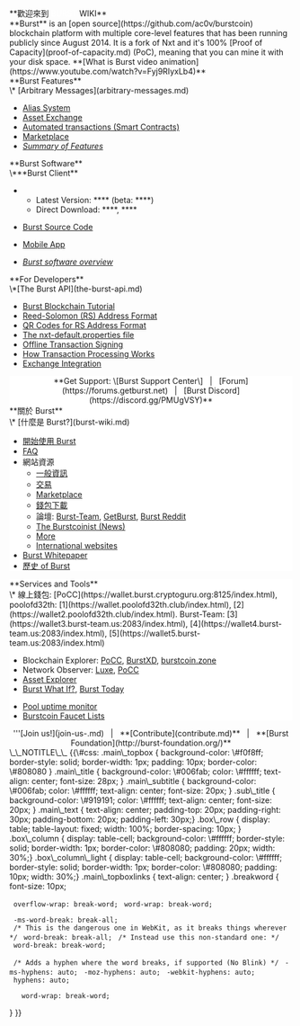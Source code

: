 <languages/>

<div class="main_topbox">
<div class="main_title">
**歡迎來到 <span style="color:#ffffff">BURST</span> WIKI**

</div>
<div class="main_text">
**Burst** is an [open source](https://github.com/ac0v/burstcoin) blockchain platform with multiple core-level features that has been running publicly since August 2014. It is a fork of Nxt and it's 100% [Proof of Capacity](proof-of-capacity.md) (PoC), meaning that you can mine it with your disk space.
**[What is Burst video animation](https://www.youtube.com/watch?v=Fyj9RIyxLb4)**

</div>
<div class="box_row">
<div class="box_column">
<div class="main_subtitle">
**Burst Features**

</div>
\* [Arbitrary Messages](arbitrary-messages.md)

-   [Alias System](alias-system.md)
-   [Asset Exchange](asset-exchange.md)
-   [Automated transactions (Smart Contracts)](automated-transaction.md)
-   [Marketplace](marketplace.md)
-   [*Summary of Features*](current-features.md)

</div>
<div class="box_column">
<div class="main_subtitle">
**Burst Software**

</div>
\***Burst Client**

-   -   Latest Version: **** (beta: ****)
    -   Direct Download: ****, ****

-   [Burst Source Code](https://github.com/PoC-Consortium/burstcoin)
-   [Mobile App](mobile-app.md)
-   *[Burst software overview](burst-software.md)*

</div>
<div class="box_column">
<div class="main_subtitle">
**For Developers**

</div>
\*[The Burst API](the-burst-api.md)

-   [Burst Blockchain Tutorial](burst-blockchain-tutorial.md)
-   [Reed-Solomon (RS) Address Format](rs-address-format.md)
-   [QR Codes for RS Address Format](qr-codes-for-rs-address-format.md)
-   [The nxt-default.properties file](nxt-default-properties-configuration-file.md)
-   [Offline Transaction Signing](offline-transaction-signing.md)
-   [How Transaction Processing Works](how-tx-processing-works.md)
-   [Exchange Integration](exchange-integration.md)

</div>
</div>
<div class="box_row">
<div class="box_column_light" style="background-color: #ffffff; text-align:center;">
**Get Support: \[Burst Support Center\]   |   [Forum](https://forums.getburst.net)   |   [Burst Discord](https://discord.gg/PMUgVSY)**

</div>
</div>
<div class="box_row">
<div class="box_column" style="background-color: #ffffff;">
<div class="sub_title">
**關於 Burst**

</div>
\* [什麼是 Burst?](burst-wiki.md)

-   [開始使用 Burst](getting-started.md)
-   [FAQ](faq.md)
-   網站資源
    -   [一般資訊](https://www.burst-coin.org/)
    -   [交易](--.md)
    -   [Marketplace](http://x.burstnation.com/交易marketplace)
    -   [錢包下載](http://burstwallet.io/)
    -   論壇: [Burst-Team](http://burstforum.net/), [GetBurst](https://forums.getburst.net/), [Burst Reddit](https://www.reddit.com/r/burstcoin/)
    -   [The Burstcoinist (News)](https://www.burstcoin.ist/)
    -   [More](list-of-burst-related-websites.md)
    -   [International websites](list-of-international-burst-websites.md)
-   [Burst Whitepaper](whitepaper-burst.md)
-   [歷史 of Burst](---of-burst.md)

</div>
<div class="box_column" style="background-color: #ffffff;">
<div class="sub_title">
**Services and Tools**

</div>
\* 線上錢包: [PoCC](https://wallet.burst.cryptoguru.org:8125/index.html), poolofd32th: [1](https://wallet.poolofd32th.club/index.html), [2](https://wallet2.poolofd32th.club/index.html). Burst-Team: [3](https://wallet3.burst-team.us:2083/index.html), [4](https://wallet4.burst-team.us:2083/index.html), [5](https://wallet5.burst-team.us:2083/index.html)

-   Blockchain Explorer: [PoCC](https://explore.burst.cryptoguru.org/), [BurstXD](http://burstxd.com/blocks/), [burstcoin.zone](http://burstcoin.zone/wordpress/blockexplorer/)
-   Network Observer: [Luxe](http://burstcoin.cc/), [PoCC](https://explore.burst.cryptoguru.org/tool/observe)
-   [Asset Explorer](http://asset.burstnation.com/)
-   [Burst What If?](http://whatif.burstnation.com/), [Burst Today](http://www.burst.today/)

<!-- -->

-   [Pool uptime monitor](https://uptime.statuscake.com/?TestID=M30iNz7TSq)
-   [Burstcoin Faucet Lists](http://burstfaucets.com/)

</div>
</div>
<div id="main_topboxlinks">
<center>
'''[Join us!](join-us-.md)   |   **[Contribute](contribute.md)**   |   **[Burst Foundation](http://burst-foundation.org/)**

</center>
</div>
</div>
\_\_NOTITLE\_\_ {{\#css: .main\_topbox { background-color: \#f0f8ff; border-style: solid; border-width: 1px; padding: 10px; border-color: \#808080 } .main\_title { background-color: \#006fab; color: \#ffffff; text-align: center; font-size: 28px; } .main\_subtitle { background-color: \#006fab; color: \#ffffff; text-align: center; font-size: 20px; } .sub\_title { background-color: \#919191; color: \#ffffff; text-align: center; font-size: 20px; } .main\_text { text-align: center; padding-top: 20px; padding-right: 30px; padding-bottom: 20px; padding-left: 30px;} .box\_row { display: table; table-layout: fixed; width: 100%; border-spacing: 10px; } .box\_column { display: table-cell; background-color: \#ffffff; border-style: solid; border-width: 1px; border-color: \#808080; padding: 20px; width: 30%;} .box\_column\_light { display: table-cell; background-color: \#ffffff; border-style: solid; border-width: 1px; border-color: \#808080; padding: 10px; width: 30%;} .main\_topboxlinks { text-align: center; } .breakword { font-size: 10px;

` overflow-wrap: break-word;`
` word-wrap: break-word;`

` -ms-word-break: break-all;`
` /* This is the dangerous one in WebKit, as it breaks things wherever */`
` word-break: break-all;`
` /* Instead use this non-standard one: */`
` word-break: break-word;`

` /* Adds a hyphen where the word breaks, if supported (No Blink) */`
` -ms-hyphens: auto;`
` -moz-hyphens: auto;`
` -webkit-hyphens: auto;`
` hyphens: auto;`

`   word-wrap: break-word;`

} }}
